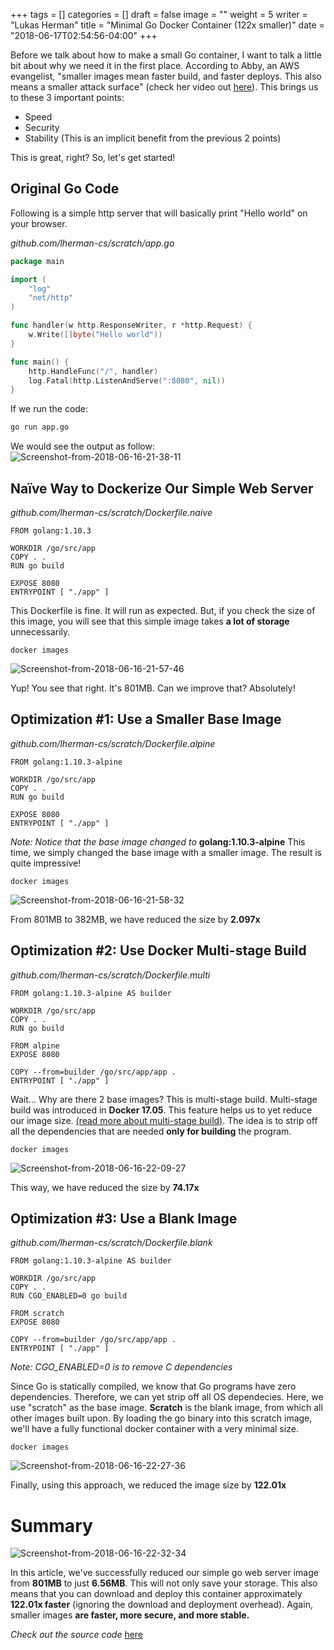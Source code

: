 +++
tags = []
categories = []
draft = false
image = ""
weight = 5
writer = "Lukas Herman"
title = "Minimal Go Docker Container (122x smaller)"
date = "2018-06-17T02:54:56-04:00"
+++

Before we talk about how to make a small Go container, I want to talk a little bit about why we need it in the first place. According to Abby, an AWS evangelist, "smaller images mean faster build, and faster deploys. This also means a smaller attack surface" (check her video out [here](https://www.youtube.com/watch?v=pPsREQbf3PA&t=8s)). This brings us to these 3 important points:
* Speed
* Security
* Stability (This is an implicit benefit from the previous 2 points)


This is great, right? So, let's get started!

## Original Go Code
Following is a simple http server that will basically print "Hello world" on your browser.

*github.com/lherman-cs/scratch/app.go*
```go
package main

import (
	"log"
	"net/http"
)

func handler(w http.ResponseWriter, r *http.Request) {
	w.Write([]byte("Hello world"))
}

func main() {
	http.HandleFunc("/", handler)
	log.Fatal(http.ListenAndServe(":8080", nil))
}
```

If we run the code:
```sh
go run app.go
```
We would see the output as follow:
![Screenshot-from-2018-06-16-21-38-11](/content/images/2018/06/Screenshot-from-2018-06-16-21-38-11.png)

## Naïve Way to Dockerize Our Simple Web Server
*github.com/lherman-cs/scratch/Dockerfile.naive*
```
FROM golang:1.10.3

WORKDIR /go/src/app
COPY . .
RUN go build

EXPOSE 8080
ENTRYPOINT [ "./app" ]
```
This Dockerfile is fine. It will run as expected. But, if you check the size of this image, you will see that this simple image takes **a lot of storage** unnecessarily.

```
docker images
```
![Screenshot-from-2018-06-16-21-57-46](/content/images/2018/06/Screenshot-from-2018-06-16-21-57-46.png)

Yup! You see that right. It's 801MB. Can we improve that? Absolutely!

## Optimization #1: Use a Smaller Base Image
*github.com/lherman-cs/scratch/Dockerfile.alpine*
```
FROM golang:1.10.3-alpine

WORKDIR /go/src/app
COPY . .
RUN go build

EXPOSE 8080
ENTRYPOINT [ "./app" ]
```
*Note: Notice that the base image changed to* **golang:1.10.3-alpine**
This time, we simply changed the base image with a smaller image. The result is quite impressive!

```
docker images
```
![Screenshot-from-2018-06-16-21-58-32](/content/images/2018/06/Screenshot-from-2018-06-16-21-58-32.png)

From 801MB to 382MB, we have reduced the size by **2.097x**

## Optimization #2: Use Docker Multi-stage Build
*github.com/lherman-cs/scratch/Dockerfile.multi*
```
FROM golang:1.10.3-alpine AS builder

WORKDIR /go/src/app
COPY . .
RUN go build

FROM alpine
EXPOSE 8080

COPY --from=builder /go/src/app/app .
ENTRYPOINT [ "./app" ]
```
Wait... Why are there 2 base images? This is multi-stage build. Multi-stage build was introduced in **Docker 17.05**. This feature helps us to yet reduce our image size. [(read more about multi-stage build)](https://docs.docker.com/develop/develop-images/multistage-build/). The idea is to strip off all the dependencies that are needed **only for building** the program.

```
docker images
```
![Screenshot-from-2018-06-16-22-09-27](/content/images/2018/06/Screenshot-from-2018-06-16-22-09-27.png)

This way, we have reduced the size by **74.17x**

## Optimization #3: Use a Blank Image
*github.com/lherman-cs/scratch/Dockerfile.blank*
```
FROM golang:1.10.3-alpine AS builder

WORKDIR /go/src/app
COPY . .
RUN CGO_ENABLED=0 go build

FROM scratch
EXPOSE 8080

COPY --from=builder /go/src/app/app .
ENTRYPOINT [ "./app" ]
```
*Note: CGO_ENABLED=0 is to remove C dependencies*

Since Go is statically compiled, we know that Go programs have zero dependencies. Therefore, we can yet strip off all OS dependecies. Here, we use "scratch" as the base image. **Scratch** is the blank image, from which all other images built upon. By loading the go binary into this scratch image, we'll have a fully functional docker container with a very minimal size.

```
docker images
```
![Screenshot-from-2018-06-16-22-27-36](/content/images/2018/06/Screenshot-from-2018-06-16-22-27-36.png)

Finally, using this approach, we reduced the image size by **122.01x**

# Summary
![Screenshot-from-2018-06-16-22-32-34](/content/images/2018/06/Screenshot-from-2018-06-16-22-32-34.png)

In this article, we've successfully reduced our simple go web server image from **801MB** to just **6.56MB**. This will not only save your storage. This also means that you can download and deploy this container approximately **122.01x faster** (ignoring the download and deployment overhead). Again, smaller images **are faster, more secure, and more stable.**

*Check out the source code* [here](https://github.com/lherman-cs/scratch)